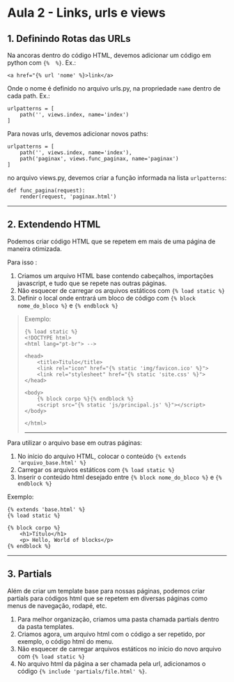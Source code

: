 # Aula 2 - Links, urls e views


## 1. Definindo Rotas das URLs

Na ancoras dentro do código HTML, devemos adicionar um código em python com `{%  %}`. Ex.:

    <a href="{% url 'nome' %}>link</a>

Onde o nome é definido no arquivo urls.py, na propriedade `name` dentro de cada path. Ex.:

    urlpatterns = [
        path('', views.index, name='index')
    ]

Para novas urls, devemos adicionar novos paths:

    urlpatterns = [
        path('', views.index, name='index'),
        path('paginax', views.func_paginax, name='paginax')
    ]

no arquivo views.py, devemos criar a função informada na lista `urlpatterns`:

    def func_pagina(request):
        render(request, 'paginax.html')

---
## 2. Extendendo HTML

Podemos criar código HTML que se repetem em mais de uma página de maneira otimizada.

Para isso :

1. Criamos um arquivo HTML base contendo cabeçalhos, importações javascript, e tudo que se repete nas outras páginas.
2. Não esquecer de carregar os arquivos estáticos com `{% load static %}`
3. Definir o local onde entrará um bloco de código com `{% block nome_do_bloco %}` e `{% endblock %}`
> Exemplo:
>
>     {% load static %}
>     <!DOCTYPE html>
>     <html lang="pt-br"> -->
>
>     <head>
>         <title>Titulo</title>
>         <link rel="icon" href="{% static 'img/favicon.ico' %}">
>         <link rel="stylesheet" href="{% static 'site.css' %}">
>     </head>
>
>     <body>
>         {% block corpo %}{% endblock %}
>         <script src="{% static 'js/principal.js' %}"></script>
>     </body>
>
>     </html>
> ---


Para utilizar o arquivo base em outras páginas:

1. No início do arquivo HTML, colocar o conteúdo `{% extends 'arquivo_base.html' %}`
2. Carregar os arquivos estáticos com `{% load static %}`
3. Inserir o conteúdo html desejado entre `{% block nome_do_bloco %}` e `{% endblock %}`

Exemplo:

    {% extends 'base.html' %}
    {% load static %}

    {% block corpo %}
        <h1>Título</h1>
        <p> Hello, World of blocks</p>
    {% endblock %}


---
## 3. Partials

Além de criar um template base para nossas páginas, podemos criar partials para códigos html que se repetem em diversas páginas como menus de navegação, rodapé, etc.

1. Para melhor organização, criamos uma pasta chamada partials dentro da pasta templates.
2. Criamos agora, um arquivo html com o código a ser repetido, por exemplo, o código html do menu.
3. Não esquecer de carregar arquivos estáticos no início do novo arquivo com `{% load static %}`
4. No arquivo html da página a ser chamada pela url, adicionamos o  código `{% include 'partials/file.html' %}`.